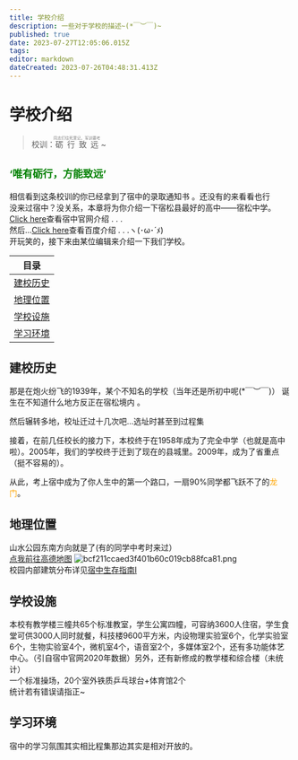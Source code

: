 ```yaml
---
title: 学校介绍
description: 一些对于学校的描述~(*￣︶￣)~
published: true
date: 2023-07-27T12:05:06.015Z
tags: 
editor: markdown
dateCreated: 2023-07-26T04:48:31.413Z
---
```


# 学校介绍

>校训：<ruby>砺行致远<rt><ruby><font color=gray>同志们往死里记，军训要考</font></ruby></ruby> ~

<font color=green size=4>‘唯有砺行，方能致远’</font> 
---
相信看到这条校训的你已经拿到了宿中的录取通知书 。<span class="heimu" title="你知道的太多了">还没有的来看看也行</span>
<br>没来过宿中？没关系，本章将为你介绍一下宿松县最好的高中——宿松中学。
<br>[Click here](http://www.ahsszx.cn/HTML/NewsFile/2020/069160356.html)查看宿中官网介绍 . . .
<br>然后...[Click here](https://baike.baidu.com/item/%E5%AE%89%E5%BE%BD%E7%9C%81%E5%AE%BF%E6%9D%BE%E4%B8%AD%E5%AD%A6/10610408?fromtitle=%E5%AE%BF%E6%9D%BE%E4%B8%AD%E5%AD%A6&fromid=10296186&fr=aladdin)查看百度介绍 . . .ヽ(･ω･´ﾒ)
<br>开玩笑的，接下来由某位编辑来介绍一下我们学校。

|目录|
| :-: |
|[建校历史](/学校介绍#建校历史)
|[地理位置](/学校介绍#地理位置) 
|[学校设施](/学校介绍#学校设施)
|[学习环境](/学校介绍#学习环境)

 ## 建校历史
那是在炮火纷飞的1939年，某个不知名的学校（当年还是所初中呢(*￣︶￣)）
诞生在不知道什么地方<span class="heimu" title="你知道的太多了">反正在宿松境内</span> 。

然后辗转多地，校址迁过十几次吧...<span class="heimu" title="你知道的太多了">选址时甚至到过程集</span>

接着，在前几任校长的接力下，本校终于在1958年成为了完全中学（也就是高中啦）。2005年，我们的学校终于迁到了现在的县城里。2009年，成为了省重点（挺不容易的）。

从此，考上宿中成为了你人生中的第一个路口，一扇90%同学都飞跃不了的<font color=orange>龙门</font>。

## 地理位置
山水公园东南方向就是了(有的同学中考时来过）
<br>[点我前往高德地图](https://www.amap.com/search?id=B022C02C4Q&city=340826&geoobj=116.481432%7C30.379225%7C118.292928%7C31.222534&query_type=IDQ&query=%E5%AE%89%E5%BE%BD%E7%9C%81%E5%AE%BF%E6%9D%BE%E4%B8%AD%E5%AD%A6&zoom=9.67)
![bcf211ccaed3f401b60c019cb88fca81.png](https://imgmo.com/images/2023/07/27/bcf211ccaed3f401b60c019cb88fca81.png)
<br>校园内部建筑分布详见[宿中生存指南I](https://sszx.wiki/zh/home/宿中生存指南I#建筑分布)

## 学校设施
本校有教学楼三幢共65个标准教室，学生公寓四幢，可容纳3600人住宿，学生食堂可供3000人同时就餐，科技楼9600平方米，内设物理实验室6个，化学实验室6个，生物实验室4个，微机室4个，语音室2个，多媒体室2个，还有多功能体艺中心。（引自宿中官网2020年数据）另外，还有新修成的教学楼和综合楼（未统计）
<br>一个标准操场，20个室外铁质乒乓球台+体育馆2个<span class="heimu" title="你知道的太多了"></span>
<br>统计若有错误请指正~

## 学习环境
宿中的学习氛围其实相比程集那边其实是相对开放的。

